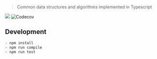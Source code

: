 > Common data structures and algorithms implemented in Typescript

![](https://github.com/theashraf/dsa/workflows/Main%20workflow/badge.svg)
![Codecov](https://img.shields.io/codecov/c/github/theashraf/dsa?style=plastic)

## Development

```sh
- npm install
- npm run compile
- npm run test
```
